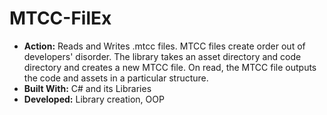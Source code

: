 # MTCC-FilEx
* __Action:__ Reads and Writes .mtcc files. MTCC files create order out of developers' disorder. The library takes an asset directory and code directory and creates a new MTCC file. On read, the MTCC file outputs the code and assets in a particular structure. 
* __Built With:__ C# and its Libraries
* __Developed:__ Library creation, OOP
